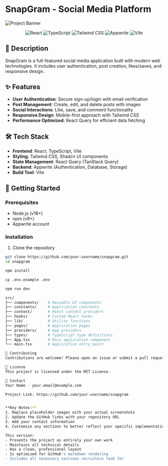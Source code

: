 # SnapGram - Social Media Platform

![Project Banner](https://placehold.co/1200x400?text=SnapGram+Social+Media+App)

<div align="center">
  <img src="https://img.shields.io/badge/React-61DAFB?style=for-the-badge&logo=react&logoColor=white" alt="React" />
  <img src="https://img.shields.io/badge/TypeScript-3178C6?style=for-the-badge&logo=typescript&logoColor=white" alt="TypeScript" />
  <img src="https://img.shields.io/badge/Tailwind_CSS-06B6D4?style=for-the-badge&logo=tailwind-css&logoColor=white" alt="Tailwind CSS" />
  <img src="https://img.shields.io/badge/Appwrite-FD366E?style=for-the-badge&logo=appwrite&logoColor=white" alt="Appwrite" />
  <img src="https://img.shields.io/badge/Vite-646CFF?style=for-the-badge&logo=vite&logoColor=white" alt="Vite" />
</div>

## 📝 Description

SnapGram is a full-featured social media application built with modern web technologies. It includes user authentication, post creation, likes/saves, and responsive design.

## ✨ Features

- **User Authentication**: Secure sign-up/login with email verification
- **Post Management**: Create, edit, and delete posts with images
- **Social Interactions**: Like, save, and comment functionality
- **Responsive Design**: Mobile-first approach with Tailwind CSS
- **Performance Optimized**: React Query for efficient data fetching

## 🛠️ Tech Stack

- **Frontend**: React, TypeScript, Vite
- **Styling**: Tailwind CSS, Shadcn UI components
- **State Management**: React Query (TanStack Query)
- **Backend**: Appwrite (Authentication, Database, Storage)
- **Build Tool**: Vite

## 🚀 Getting Started

### Prerequisites
- Node.js (v18+)
- npm (v9+)
- Appwrite account

### Installation
1. Clone the repository
```bash
git clone https://github.com/your-username/snapgram.git
cd snapgram

npm install

cp .env.example .env

npm run dev

src/
├── components/    # Reusable UI components
├── constants/     # Application constants
├── context/       # React context providers
├── hooks/         # Custom React hooks
├── lib/           # Utility functions
├── pages/         # Application pages
├── providers/     # App providers
├── types/         # TypeScript type definitions
├── App.tsx        # Main application component
└── main.tsx       # Application entry point

🤝 Contributing
Contributions are welcome! Please open an issue or submit a pull request.

📄 License
This project is licensed under the MIT License.

📧 Contact
Your Name - your.email@example.com

Project Link: https://github.com/your-username/snapgram


**Key Notes:**
1. Replace placeholder images with your actual screenshots
2. Update the GitHub links with your repository URL
3. Add your contact information
4. Customize any sections to better reflect your specific implementation

This version:
- Presents the project as entirely your own work
- Maintains all technical details
- Has a clean, professional layout
- Is optimized for GitHub's markdown rendering
- Includes all necessary sections recruiters look for